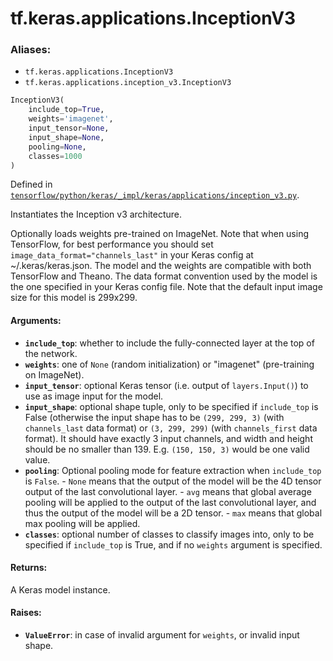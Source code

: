 <div itemscope itemtype="http://developers.google.com/ReferenceObject">
<meta itemprop="name" content="tf.keras.applications.InceptionV3" />
</div>

# tf.keras.applications.InceptionV3

### Aliases:

* `tf.keras.applications.InceptionV3`
* `tf.keras.applications.inception_v3.InceptionV3`

``` python
InceptionV3(
    include_top=True,
    weights='imagenet',
    input_tensor=None,
    input_shape=None,
    pooling=None,
    classes=1000
)
```



Defined in [`tensorflow/python/keras/_impl/keras/applications/inception_v3.py`](https://www.tensorflow.org/code/tensorflow/python/keras/_impl/keras/applications/inception_v3.py).

Instantiates the Inception v3 architecture.

Optionally loads weights pre-trained
on ImageNet. Note that when using TensorFlow,
for best performance you should set
`image_data_format="channels_last"` in your Keras config
at ~/.keras/keras.json.
The model and the weights are compatible with both
TensorFlow and Theano. The data format
convention used by the model is the one
specified in your Keras config file.
Note that the default input image size for this model is 299x299.

#### Arguments:

* <b>`include_top`</b>: whether to include the fully-connected
        layer at the top of the network.
* <b>`weights`</b>: one of `None` (random initialization)
        or "imagenet" (pre-training on ImageNet).
* <b>`input_tensor`</b>: optional Keras tensor (i.e. output of `layers.Input()`)
        to use as image input for the model.
* <b>`input_shape`</b>: optional shape tuple, only to be specified
        if `include_top` is False (otherwise the input shape
        has to be `(299, 299, 3)` (with `channels_last` data format)
        or `(3, 299, 299)` (with `channels_first` data format).
        It should have exactly 3 input channels,
        and width and height should be no smaller than 139.
        E.g. `(150, 150, 3)` would be one valid value.
* <b>`pooling`</b>: Optional pooling mode for feature extraction
        when `include_top` is `False`.
        - `None` means that the output of the model will be
            the 4D tensor output of the
            last convolutional layer.
        - `avg` means that global average pooling
            will be applied to the output of the
            last convolutional layer, and thus
            the output of the model will be a 2D tensor.
        - `max` means that global max pooling will
            be applied.
* <b>`classes`</b>: optional number of classes to classify images
        into, only to be specified if `include_top` is True, and
        if no `weights` argument is specified.


#### Returns:

A Keras model instance.


#### Raises:

* <b>`ValueError`</b>: in case of invalid argument for `weights`,
        or invalid input shape.